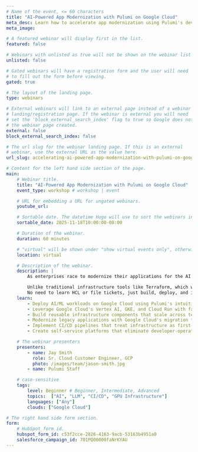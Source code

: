 ```yaml
---
# Name of the event, <= 60 characters
title: "AI-Powered App Modernization with Pulumi on Google Cloud"
meta_desc: Learn how to accelerate app modernization using Pulumi's developer-first Infrastructure as Code with Google Cloud's AI services.
meta_image:

# A featured webinar will display first in the list.
featured: false

# Webinars with unlisted as true will not be shown on the webinar list
unlisted: false

# Gated webinars will have a registration form and the user will need
# to fill out the form before viewing.
gated: true

# The layout of the landing page.
type: webinars

# External webinars will link to an external page instead of a webinar
# landing/registration page. If the webinar is external you will need
# set the 'block_external_search_index' flag to true so Google does not index
# the webinar page created.
external: false
block_external_search_index: false

# The url slug for the webinar landing page. If this is an external
# webinar, use the external URL as the value here.
url_slug: accelerating-ai-powered-app-modernization-with-pulumi-on-google-cloud

# Content for the left hand side section of the page.
main:
    # Webinar title.
    title: "AI-Powered App Modernization with Pulumi on Google Cloud"
    event_type: workshop # workshop | event

    # URL for embedding a URL for ungated webinars.
    youtube_url:

    # Sortable date. The datetime Hugo will use to sort the webinars in date order.
    sortable_date: 2025-11-18T10:00:00-08:00

    # Duration of the webinar.
    duration: 60 minutes

    # "virtual" will be shown under "show virtual events only", otherwise shown as City, State (seattle, wa)
    location: virtual

    # Description of the webinar.
    description: |
        As enterprises race to modernize their applications for the AI era, the complexity of managing cloud infrastructure has become a critical bottleneck. This hands-on workshop demonstrates how Google Cloud customers can accelerate their app modernization journey by leveraging Pulumi's developer-first Infrastructure as Code approach alongside Google Cloud's cutting-edge AI services.

        Unlike traditional infrastructure tools like Terraform, which were built for operators, creating friction between development and DevOps teams. Pulumi revolutionizes this paradigm by empowering developers to manage Google Cloud resources using familiar programming languages, such as Python, TypeScript, Go, C#, and Java.
        No need to learn HCL or file tickets, just build, deploy, and iterate faster with code.
    learn:
        - Deploy AI/ML workloads on Google Cloud using Pulumi's intuitive programming model
        - Leverage Google Cloud's Vertex AI, GKE, and Cloud Run with familiar development practices
        - Build reusable infrastructure components that scale across teams and projects
        - Modernize legacy applications with Google Cloud's migration tools through code
        - Implement CI/CD pipelines that treat infrastructure as first-class application code
        - Create self-service platforms that eliminate developer-operator bottlenecks

    # The webinar presenters
    presenters:
        - name: Jay Smith
          role: Sr. Cloud Customer Engineer, GCP
          photo: /images/team/jason-smith.jpg
        - name: Pulumi Staff

    # case-sensitive
    tags:
        level: Beginner # Beginner, Intermediate, Advanced
        topics:  ["AI", "LLM", "CI/CD", "GPU Infrastructure"]
        languages: ["Any"]
        clouds: ["Google Cloud"]

# The right hand side form section.
form:
    # HubSpot form id.
    hubspot_form_id: c53f2cce-2826-4163-9acb-53163b4951a0
    salesforce_campaign_id: 701PQ00000faNrKYAU
---
```

